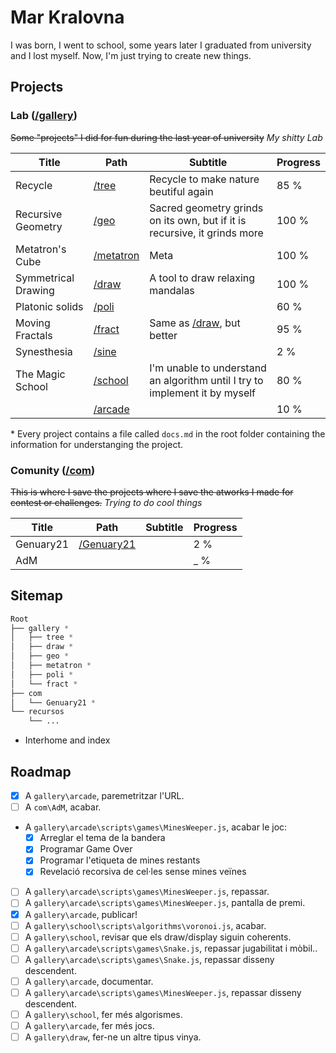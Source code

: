 # Mar Kralovna

I was born, I went to school, some years later I graduated from university and I lost myself. Now, I'm just trying to create new things.

## Projects

### Lab ([/gallery](./gallery))

~~Some "projects" I did for fun during the last year of university~~ *My shitty Lab*

|        Title        |               Path               |                                     Subtitle                                     |  Progress  |
|---------------------|----------------------------------|----------------------------------------------------------------------------------|------------|
| Recycle             | [/tree](./gallery/tree)          | Recycle to make nature beutiful again                                            |       85 % |
| Recursive Geometry  | [/geo](./gallery/geo)            | Sacred geometry grinds on its own, but if it is recursive, it grinds more        |      100 % |
| Metatron's Cube     | [/metatron](./gallery/metatron)  | Meta                                                                             |      100 % |
| Symmetrical Drawing | [/draw](./gallery/draw)          | A tool to draw relaxing mandalas                                                 |      100 % |
| Platonic solids     | [/poli](./gallery/poli)          |                                                                                  |       60 % |
| Moving Fractals     | [/fract](./gallery/fract)        | Same as [/draw](./gallery/draw), but better                                      |       95 % |
| Synesthesia         | [/sine](./gallery/sine)          |                                                                                  |        2 % |
| The Magic School    | [/school](./gallery/school)      | I'm unable to understand an algorithm until I try to implement it by myself      |       80 % |
|                     | [/arcade](./gallery/arcade)      |                                                                                  |       10 % |

\* Every project contains a file called `docs.md` in the root folder containing the information for understanging the project.

### Comunity ([/com](./com))

~~This is where I save the projects where I save the atworks I made for contest or challenges.~~ *Trying to do cool things*

|        Title        |               Path               |                                     Subtitle                                     |  Progress  |
|---------------------|----------------------------------|----------------------------------------------------------------------------------|------------|
| Genuary21           | [/Genuary21](./com/Genuary21)    |                                                                                  |        2 % |
| AdM                 |                                  |                                                                                  |        _ % |

## Sitemap

```css
Root
├── gallery *
│   ├── tree *
│   ├── draw *
│   ├── geo *
│   ├── metatron *
│   ├── poli *
│   └── fract *
├── com
│   └── Genuary21 *
└── recursos
    └── ...
```

* Interhome and index

## Roadmap

* [x] A `gallery\arcade`, paremetritzar l'URL.
* [ ] A `com\AdM`, acabar.
* A `gallery\arcade\scripts\games\MinesWeeper.js`, acabar le joc:
	* [x] Arreglar el tema de la bandera
	* [x] Programar Game Over
	* [x] Programar l'etiqueta de mines restants
	* [x] Revelació recorsiva de cel·les sense mines veïnes
* [ ] A `gallery\arcade\scripts\games\MinesWeeper.js`, repassar.
* [ ] A `gallery\arcade\scripts\games\MinesWeeper.js`, pantalla de premi.
* [x] A `gallery\arcade`, publicar!
* [ ] A `gallery\school\scripts\algorithms\voronoi.js`, acabar.
* [ ] A `gallery\school`, revisar que els draw/display siguin coherents.
* [ ] A `gallery\arcade\scripts\games\Snake.js`, <span class="pendent">repassar jugabilitat i mòbil.</span>.
* [ ] A `gallery\arcade\scripts\games\Snake.js`, repassar disseny descendent.
* [ ] A `gallery\arcade`, documentar.
* [ ] A `gallery\arcade\scripts\games\MinesWeeper.js`, repassar disseny descendent.
* [ ] A `gallery\school`, fer més algorismes.
* [ ] A `gallery\arcade`, fer més jocs.
* [ ] A `gallery\draw`, fer-ne un altre <span class="pendent">tipus vinya</span>.
